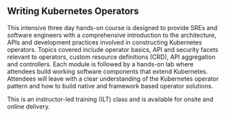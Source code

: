 ## Writing Kubernetes Operators

This intensive three day hands-on course is designed to provide SREs and software engineers with a comprehensive introduction to the architecture, APIs and development practices involved in constructing Kubernetes operators. Topics covered include operator basics, API and security facets relevant to operators, custom resource definitions (CRD), API aggregation and controllers. Each module is followed by a hands-on lab where attendees build working software components that extend Kubernetes. Attendees will leave with a clear understanding of the Kubernetes operator pattern and how to build native and framework based operator solutions.

This is an instructor-led training (ILT) class and is available for onsite and online delivery.
